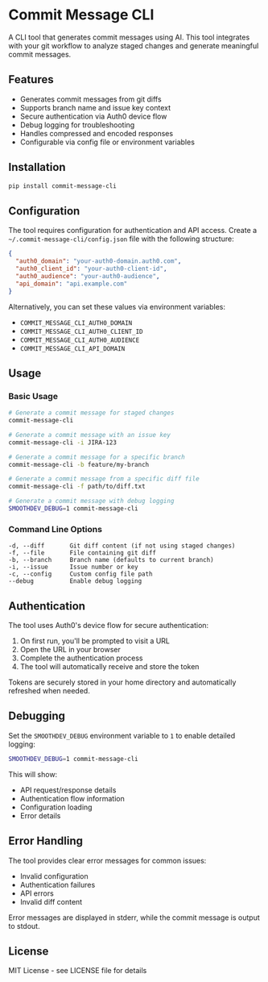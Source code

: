 # Commit Message CLI

A CLI tool that generates commit messages using AI. This tool integrates with your git workflow to analyze staged changes and generate meaningful commit messages.

## Features

- Generates commit messages from git diffs
- Supports branch name and issue key context
- Secure authentication via Auth0 device flow
- Debug logging for troubleshooting
- Handles compressed and encoded responses
- Configurable via config file or environment variables

## Installation

```bash
pip install commit-message-cli
```

## Configuration

The tool requires configuration for authentication and API access. Create a `~/.commit-message-cli/config.json` file with the following structure:

```json
{
  "auth0_domain": "your-auth0-domain.auth0.com",
  "auth0_client_id": "your-auth0-client-id",
  "auth0_audience": "your-auth0-audience",
  "api_domain": "api.example.com"
}
```

Alternatively, you can set these values via environment variables:

- `COMMIT_MESSAGE_CLI_AUTH0_DOMAIN`
- `COMMIT_MESSAGE_CLI_AUTH0_CLIENT_ID`
- `COMMIT_MESSAGE_CLI_AUTH0_AUDIENCE`
- `COMMIT_MESSAGE_CLI_API_DOMAIN`

## Usage

### Basic Usage

```bash
# Generate a commit message for staged changes
commit-message-cli

# Generate a commit message with an issue key
commit-message-cli -i JIRA-123

# Generate a commit message for a specific branch
commit-message-cli -b feature/my-branch

# Generate a commit message from a specific diff file
commit-message-cli -f path/to/diff.txt

# Generate a commit message with debug logging
SMOOTHDEV_DEBUG=1 commit-message-cli
```

### Command Line Options

```
-d, --diff       Git diff content (if not using staged changes)
-f, --file       File containing git diff
-b, --branch     Branch name (defaults to current branch)
-i, --issue      Issue number or key
-c, --config     Custom config file path
--debug          Enable debug logging
```

## Authentication

The tool uses Auth0's device flow for secure authentication:

1. On first run, you'll be prompted to visit a URL
2. Open the URL in your browser
3. Complete the authentication process
4. The tool will automatically receive and store the token

Tokens are securely stored in your home directory and automatically refreshed when needed.

## Debugging

Set the `SMOOTHDEV_DEBUG` environment variable to `1` to enable detailed logging:

```bash
SMOOTHDEV_DEBUG=1 commit-message-cli
```

This will show:

- API request/response details
- Authentication flow information
- Configuration loading
- Error details

## Error Handling

The tool provides clear error messages for common issues:

- Invalid configuration
- Authentication failures
- API errors
- Invalid diff content

Error messages are displayed in stderr, while the commit message is output to stdout.

## License

MIT License - see LICENSE file for details
